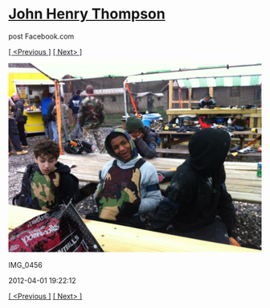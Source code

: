 # [John Henry Thompson](../README.md)
post Facebook.com

[[ <Previous ]](2012-04-01-8.md) [[ Next> ]](2012-04-01-10.md)

[![](../media/2012-04-01/Paintball-14th-B-day-IMG_0456.jpg)](../README.md)

IMG_0456

2012-04-01 19:22:12

[[ <Previous ]](2012-04-01-8.md) [[ Next> ]](2012-04-01-10.md)